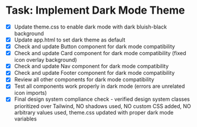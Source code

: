 # Task: Implement Dark Mode Theme

- [x] Update theme.css to enable dark mode with dark bluish-black background
- [x] Update app.html to set dark theme as default
- [x] Check and update Button component for dark mode compatibility
- [x] Check and update Card component for dark mode compatibility (fixed icon overlay background)
- [x] Check and update Nav component for dark mode compatibility
- [x] Check and update Footer component for dark mode compatibility
- [x] Review all other components for dark mode compatibility
- [x] Test all components work properly in dark mode (errors are unrelated icon imports)
- [x] Final design system compliance check - verified design system classes prioritized over Tailwind, NO shadows used, NO custom CSS added, NO arbitrary values used, theme.css updated with proper dark mode variables